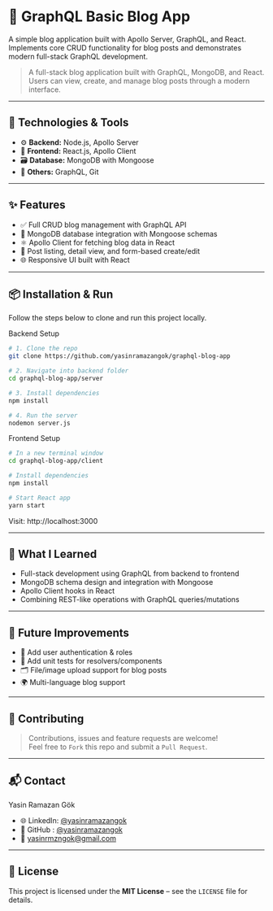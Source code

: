 # 🚀 GraphQL Basic Blog App
A simple blog application built with Apollo Server, GraphQL, and React. Implements core CRUD functionality for blog posts and demonstrates modern full-stack GraphQL development.

> A full-stack blog application built with GraphQL, MongoDB, and React.  
> Users can view, create, and manage blog posts through a modern interface.

---

## 🧰 Technologies & Tools

- ⚙️ **Backend:** Node.js, Apollo Server
- 🎨 **Frontend:** React.js, Apollo Client
- 🗃️ **Database:** MongoDB with Mongoose
- 🧪 **Others:** GraphQL, Git

---

## ✨ Features

- ✅ Full CRUD blog management with GraphQL API
- 🔐 MongoDB database integration with Mongoose schemas
- ⚛️ Apollo Client for fetching blog data in React
- 📄 Post listing, detail view, and form-based create/edit
- 🌐 Responsive UI built with React

---

## 📦 Installation & Run

Follow the steps below to clone and run this project locally.

Backend Setup

```bash
# 1. Clone the repo
git clone https://github.com/yasinramazangok/graphql-blog-app

# 2. Navigate into backend folder
cd graphql-blog-app/server

# 3. Install dependencies
npm install

# 4. Run the server
nodemon server.js
```
Frontend Setup

```bash
# In a new terminal window
cd graphql-blog-app/client

# Install dependencies
npm install

# Start React app
yarn start
```
Visit: http://localhost:3000

---

## 🧠 What I Learned

- Full-stack development using GraphQL from backend to frontend
- MongoDB schema design and integration with Mongoose
- Apollo Client hooks in React
- Combining REST-like operations with GraphQL queries/mutations

---

## 📌 Future Improvements

- 🔐 Add user authentication & roles
- 🧪 Add unit tests for resolvers/components
- 🗂️ File/image upload support for blog posts
- 🌍 Multi-language blog support

---

## 🤝 Contributing

> Contributions, issues and feature requests are welcome!  
> Feel free to `Fork` this repo and submit a `Pull Request`.

---

## 📬 Contact

Yasin Ramazan Gök
- 🌐 LinkedIn: [@yasinramazangok](https://linkedin.com/in/yasinramazangok) 
- 🐙 GitHub  : [@yasinramazangok](https://github.com/yasinramazangok)
- 📧 yasinrmzngok@gmail.com  

---

## 📝 License

This project is licensed under the **MIT License** – see the `LICENSE` file for details.
